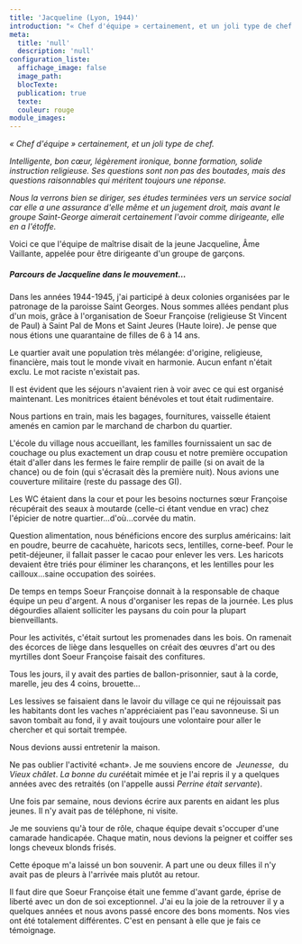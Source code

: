 ```yaml
---
title: 'Jacqueline (Lyon, 1944)'
introduction: "« Chef d'équipe » certainement, et un joli type de chef. Intelligente, bon cœur, légèrement ironique, bonne formation, solide instruction religieuse. Ses questions sont non pas des boutades, mais des questions raisonnables qui méritent toujours une réponse."
meta:
  title: 'null'
  description: 'null'
configuration_liste:
  affichage_image: false
  image_path:
  blocTexte:
  publication: true
  texte:
  couleur: rouge
module_images:
---
```



*&laquo; Chef d'&eacute;quipe &raquo; certainement, et un joli type de chef.*

*Intelligente, bon cœur, l&eacute;g&egrave;rement ironique, bonne formation, solide instruction religieuse. Ses questions sont non pas des boutades, mais des questions raisonnables qui m&eacute;ritent toujours une r&eacute;ponse.*

*Nous la verrons bien se diriger, ses &eacute;tudes termin&eacute;es vers un service social car elle a une assurance d'elle m&ecirc;me et un jugement droit, mais avant le groupe Saint-George aimerait certainement l'avoir comme dirigeante, elle en a l'&eacute;toffe.*

Voici ce que l'&eacute;quipe de ma&icirc;trise disait de la jeune Jacqueline, &Acirc;me Vaillante, appel&eacute;e pour &ecirc;tre dirigeante d'un groupe de gar&ccedil;ons.

##### **Parcours de Jacqueline dans le mouvement…**

Dans les ann&eacute;es 1944-1945, j'ai particip&eacute; &agrave; deux colonies organis&eacute;es par le patronage de la paroisse Saint Georges. Nous sommes all&eacute;es pendant plus d'un mois, gr&acirc;ce &agrave; l'organisation de Soeur Fran&ccedil;oise (religieuse St Vincent de Paul) &agrave; Saint Pal de Mons et Saint Jeures (Haute loire). Je pense que nous &eacute;tions une quarantaine de filles de 6 &agrave; 14 ans.

Le quartier avait une population tr&egrave;s m&eacute;lang&eacute;e: d'origine, religieuse, financi&egrave;re, mais tout le monde vivait en harmonie. Aucun enfant n'&eacute;tait exclu. Le mot raciste n'existait pas.

Il est &eacute;vident que les s&eacute;jours n'avaient rien &agrave; voir avec ce qui est organis&eacute; maintenant. Les monitrices &eacute;taient b&eacute;n&eacute;voles et tout &eacute;tait rudimentaire.

Nous partions en train, mais les bagages, fournitures, vaisselle &eacute;taient amen&eacute;s en camion par le marchand de charbon du quartier.

L'&eacute;cole du village nous accueillant, les familles fournissaient un sac de couchage ou plus exactement un drap cousu et notre premi&egrave;re occupation &eacute;tait d'aller dans les fermes le faire remplir de paille (si on avait de la chance) ou de foin (qui s'&eacute;crasait d&egrave;s la premi&egrave;re nuit). Nous avions une couverture militaire (reste du passage des GI).

Les WC &eacute;taient dans la cour et pour les besoins nocturnes sœur Fran&ccedil;oise r&eacute;cup&eacute;rait des seaux &agrave; moutarde (celle-ci &eacute;tant vendue en vrac) chez l'&eacute;picier de notre quartier…d'o&ugrave;…corv&eacute;e du matin.

Question alimentation, nous b&eacute;n&eacute;ficions encore des surplus am&eacute;ricains: lait en poudre, beurre de cacahu&egrave;te, haricots secs, lentilles, corne-beef. Pour le petit-d&eacute;jeuner, il fallait passer le cacao pour enlever les vers. Les haricots devaient &ecirc;tre tri&eacute;s pour &eacute;liminer les charan&ccedil;ons, et les lentilles pour les cailloux…saine occupation des soir&eacute;es.

De temps en temps Soeur Fran&ccedil;oise donnait &agrave; la responsable de chaque &eacute;quipe un peu d'argent. A nous d'organiser les repas de la journ&eacute;e. Les plus d&eacute;gourdies allaient solliciter les paysans du coin pour la plupart bienveillants.

Pour les activit&eacute;s, c'&eacute;tait surtout les promenades dans les bois. On ramenait des &eacute;corces de li&egrave;ge dans lesquelles on cr&eacute;ait des œuvres d'art ou des myrtilles dont Soeur Fran&ccedil;oise faisait des confitures.

Tous les jours, il y avait des parties de ballon-prisonnier, saut &agrave; la corde, marelle, jeu des 4 coins, brouette…

Les lessives se faisaient dans le lavoir du village ce qui ne r&eacute;jouissait pas les habitants dont les vaches n'appr&eacute;ciaient pas l'eau savonneuse. Si un savon tombait au fond, il y avait toujours une volontaire pour aller le chercher et qui sortait tremp&eacute;e.

Nous devions aussi entretenir la maison.

Ne pas oublier l'activit&eacute; &laquo;chant&raquo;. Je me souviens encore de &nbsp;*Jeunesse*,&nbsp; du&nbsp; *Vieux ch&acirc;let*. *La bonne du cur&eacute;*&eacute;tait mim&eacute;e et je l'ai repris il y a quelques ann&eacute;es avec des retrait&eacute;s (on l'appelle aussi *Perrine &eacute;tait servante*).

Une fois par semaine, nous devions &eacute;crire aux parents en aidant les plus jeunes. Il n'y avait pas de t&eacute;l&eacute;phone, ni visite.

Je me souviens qu'&agrave; tour de r&ocirc;le, chaque &eacute;quipe devait s'occuper d'une camarade handicap&eacute;e. Chaque matin, nous devions la peigner et coiffer ses longs cheveux blonds fris&eacute;s.

Cette &eacute;poque m'a laiss&eacute; un bon souvenir. A part une ou deux filles il n'y avait pas de pleurs &agrave; l'arriv&eacute;e mais plut&ocirc;t au retour.

Il faut dire que Soeur Fran&ccedil;oise &eacute;tait une femme d'avant garde, &eacute;prise de libert&eacute; avec un don de soi exceptionnel. J'ai eu la joie de la retrouver il y a quelques ann&eacute;es et nous avons pass&eacute; encore des bons moments. Nos vies ont &eacute;t&eacute; totalement diff&eacute;rentes. C'est en pensant &agrave; elle que je fais ce t&eacute;moignage.